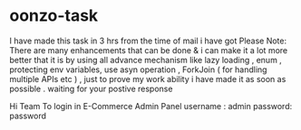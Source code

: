 # oonzo-task

I have made this task in 3 hrs from the time of mail i have got 
Please Note: There are many enhancements that can be done & i can make it a lot more better that it is by using all advance mechanism like lazy loading , enum , protecting env variables, use asyn operation , ForkJoin ( for handling multiple APIs etc )  , just to prove my work ability i have made it as soon as possible .
waiting for your postive response

Hi Team
To login in E-Commerce Admin Panel
username : admin
password:  password
